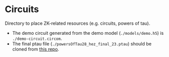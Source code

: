 # Circuits

Directory to place ZK-related resources (e.g. circuits, powers of tau).

- The demo circuit generated from the demo model (`./models/demo.h5`) is `./demo-circuit.circom`.
- The final ptau file (`./powersOfTau28_hez_final_23.ptau`) should be cloned from [this repo](https://github.com/iden3/snarkjs#7-prepare-phase-2).
